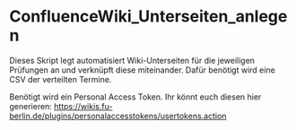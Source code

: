 # ConfluenceWiki_Unterseiten_anlegen
Dieses Skript legt automatisiert Wiki-Unterseiten für die jeweiligen Prüfungen an und verknüpft diese miteinander. Dafür benötigt wird eine CSV der verteilten Termine.

Benötigt wird ein Personal Access Token.
Ihr könnt euch diesen hier generieren: https://wikis.fu-berlin.de/plugins/personalaccesstokens/usertokens.action
